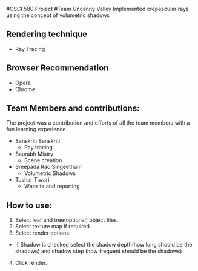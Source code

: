 #CSCI 580 Project 
#Team Uncanny Valley
Implemented crepescular rays using the concept of volumetric shadows

## Rendering technique
* Ray Tracing

## Browser Recommendation
* Opera
* Chrome

##	Team Members and contributions:

The project was a contribution and efforts of all
the team members with a fun learning experience.

* Sanskriti Sanskriti 
  * Ray tracing
* Saurabh Mistry
  * Scene creation
* Sreepada Rao Singeetham
  * Volumetric Shadows
* Tushar Tiwari
  * Website and reporting

## How to use:
1. Select leaf and tree(optional) object files.
2. Select texture map if required.
3. Select render options:
 * If Shadow is checked select the shadow depth(how long should be the shadows) and shadow step (how frequent should be the shadows)
4. Click render.
